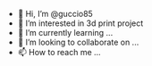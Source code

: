 - 👋 Hi, I’m @guccio85
- 👀 I’m interested in 3d print project
- 🌱 I’m currently learning ...
- 💞️ I’m looking to collaborate on ...
- 📫 How to reach me ...

<!---
guccio85/guccio85 is a ✨ special ✨ repository because its `README.md` (this file) appears on your GitHub profile.
You can click the Preview link to take a look at your changes.
--->
